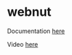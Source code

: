 # webnut

Documentation [here](https://technotim.live/posts/NUT-server-guide/)

Video [here](https://www.youtube.com/watch?v=vyBP7wpN72c)